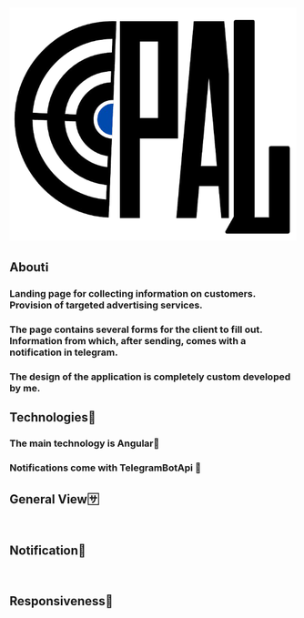 <img src="https://github.com/ChaklunIvan/OpalTarget/blob/main/ui/src/assets/logo/logo.png?raw=true" alt="">

<h2>Aboutℹ</h2>
<h3>Landing page for collecting information on customers. Provision of targeted advertising services.</h3>
<h3>
The page contains several forms for the client to fill out. Information from which, after sending, comes with a notification in telegram.</h3>
<h3>The design of the application is completely custom developed by me.
</h3>
<h2>Technologies🔌</h2>
<h3>The main technology is Angular🚩</h3>
<h3>Notifications come with TelegramBotApi 🤖</h3>
<h2>General View🈂</h2>
<img src="https://github.com/ChaklunIvan/OpalTarget/blob/main/ui/src/assets/gifs/main-view.gif?raw=true" alt="">
<h2>Notification💬</h2>
<img src="https://github.com/ChaklunIvan/OpalTarget/blob/main/ui/src/assets/gifs/audit-notification.gif?raw=true" alt="">
<img src="https://github.com/ChaklunIvan/OpalTarget/blob/main/ui/src/assets/gifs/favour-notification.gif?raw=true" alt="">
<h2>Responsiveness📲</h2>
<img src="https://github.com/ChaklunIvan/OpalTarget/blob/main/ui/src/assets/gifs/main-responsive.gif?raw=true" alt="">

